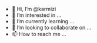 - 👋 Hi, I’m @karmizi
- 👀 I’m interested in ...
- 🌱 I’m currently learning ...
- 💞️ I’m looking to collaborate on ...
- 📫 How to reach me ...

<!---
karmizi/karmizi is a ✨ special ✨ repository because its `README.md` (this file) appears on your GitHub profile.
You can click the Preview link to take a look at your changes.
--->
